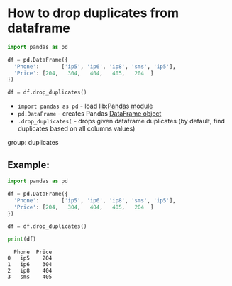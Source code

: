 # How to drop duplicates from dataframe

```python
import pandas as pd

df = pd.DataFrame({
  'Phone':       ['ip5', 'ip6', 'ip8', 'sms', 'ip5'],
  'Price': [204,   304,   404,   405,   204  ]
})

df = df.drop_duplicates()
```

- `import pandas as pd` - load [lib:Pandas module](/python-pandas/how-to-install-pandas)
- `pd.DataFrame` - creates Pandas [DataFrame object](https://pandas.pydata.org/docs/reference/api/pandas.DataFrame.html)
- `.drop_duplicates(` - drops given dataframe duplicates (by default, find duplicates based on all columns values)

group: duplicates

## Example: 
```python
import pandas as pd

df = pd.DataFrame({
  'Phone':       ['ip5', 'ip6', 'ip8', 'sms', 'ip5'],
  'Price': [204,   304,   404,   405,   204  ]
})

df = df.drop_duplicates()

print(df)
```
```
  Phone  Price
0   ip5    204
1   ip6    304
2   ip8    404
3   sms    405

```

